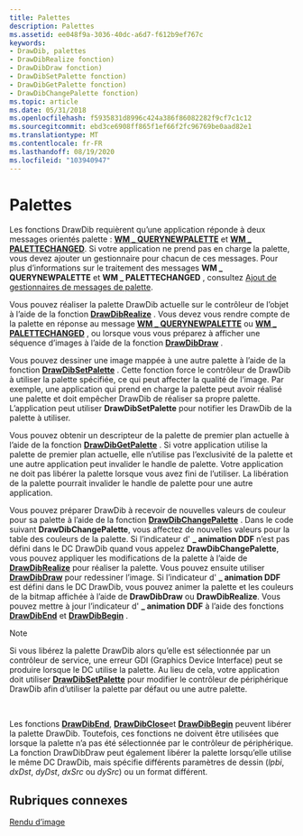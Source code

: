 ```yaml
---
title: Palettes
description: Palettes
ms.assetid: ee048f9a-3036-40dc-a6d7-f612b9ef767c
keywords:
- DrawDib, palettes
- DrawDibRealize fonction)
- DrawDibDraw fonction)
- DrawDibSetPalette fonction)
- DrawDibGetPalette fonction)
- DrawDibChangePalette fonction)
ms.topic: article
ms.date: 05/31/2018
ms.openlocfilehash: f5935831d8996c424a386f86082282f9cf7c1c12
ms.sourcegitcommit: ebd3ce6908ff865f1ef66f2fc96769be0aad82e1
ms.translationtype: MT
ms.contentlocale: fr-FR
ms.lasthandoff: 08/19/2020
ms.locfileid: "103940947"
---
```

# <a name="palettes"></a>Palettes

Les fonctions DrawDib requièrent qu’une application réponde à deux messages orientés palette : [**WM \_ QUERYNEWPALETTE**](/windows/desktop/gdi/wm-querynewpalette) et [**WM \_ PALETTECHANGED**](/windows/desktop/gdi/wm-palettechanged). Si votre application ne prend pas en charge la palette, vous devez ajouter un gestionnaire pour chacun de ces messages. Pour plus d’informations sur le traitement des messages **WM \_ QUERYNEWPALETTE** et **WM \_ PALETTECHANGED** , consultez [Ajout de gestionnaires de messages de palette](adding-palette-message-handlers.md).

Vous pouvez réaliser la palette DrawDib actuelle sur le contrôleur de l’objet à l’aide de la fonction [**DrawDibRealize**](/windows/desktop/api/Vfw/nf-vfw-drawdibrealize) . Vous devez vous rendre compte de la palette en réponse au message [**WM \_ QUERYNEWPALETTE**](/windows/desktop/gdi/wm-querynewpalette) ou [**WM \_ PALETTECHANGED**](/windows/desktop/gdi/wm-palettechanged) , ou lorsque vous vous préparez à afficher une séquence d’images à l’aide de la fonction [**DrawDibDraw**](/windows/desktop/api/Vfw/nf-vfw-drawdibdraw) .

Vous pouvez dessiner une image mappée à une autre palette à l’aide de la fonction [**DrawDibSetPalette**](/windows/desktop/api/Vfw/nf-vfw-drawdibsetpalette) . Cette fonction force le contrôleur de DrawDib à utiliser la palette spécifiée, ce qui peut affecter la qualité de l’image. Par exemple, une application qui prend en charge la palette peut avoir réalisé une palette et doit empêcher DrawDib de réaliser sa propre palette. L’application peut utiliser **DrawDibSetPalette** pour notifier les DrawDib de la palette à utiliser.

Vous pouvez obtenir un descripteur de la palette de premier plan actuelle à l’aide de la fonction [**DrawDibGetPalette**](/windows/desktop/api/Vfw/nf-vfw-drawdibgetpalette) . Si votre application utilise la palette de premier plan actuelle, elle n’utilise pas l’exclusivité de la palette et une autre application peut invalider le handle de palette. Votre application ne doit pas libérer la palette lorsque vous avez fini de l’utiliser. La libération de la palette pourrait invalider le handle de palette pour une autre application.

Vous pouvez préparer DrawDib à recevoir de nouvelles valeurs de couleur pour sa palette à l’aide de la fonction [**DrawDibChangePalette**](/windows/desktop/api/Vfw/nf-vfw-drawdibchangepalette) . Dans le code suivant **DrawDibChangePalette**, vous affectez de nouvelles valeurs pour la table des couleurs de la palette. Si l’indicateur d' **\_ animation DDF** n’est pas défini dans le DC DrawDib quand vous appelez **DrawDibChangePalette**, vous pouvez appliquer les modifications de la palette à l’aide de [**DrawDibRealize**](/windows/desktop/api/Vfw/nf-vfw-drawdibrealize) pour réaliser la palette. Vous pouvez ensuite utiliser [**DrawDibDraw**](/windows/desktop/api/Vfw/nf-vfw-drawdibdraw) pour redessiner l’image. Si l’indicateur d' **\_ animation DDF** est défini dans le DC DrawDib, vous pouvez animer la palette et les couleurs de la bitmap affichée à l’aide de **DrawDibDraw** ou **DrawDibRealize**. Vous pouvez mettre à jour l’indicateur d' **\_ animation DDF** à l’aide des fonctions [**DrawDibEnd**](/windows/desktop/api/Vfw/nf-vfw-drawdibend) et [**DrawDibBegin**](/windows/desktop/api/Vfw/nf-vfw-drawdibbegin) .

> [!Note]  
> Si vous libérez la palette DrawDib alors qu’elle est sélectionnée par un contrôleur de service, une erreur GDI (Graphics Device Interface) peut se produire lorsque le DC utilise la palette. Au lieu de cela, votre application doit utiliser [**DrawDibSetPalette**](/windows/desktop/api/Vfw/nf-vfw-drawdibsetpalette) pour modifier le contrôleur de périphérique DrawDib afin d’utiliser la palette par défaut ou une autre palette.

 

Les fonctions [**DrawDibEnd**](/windows/desktop/api/Vfw/nf-vfw-drawdibend), [**DrawDibClose**](/windows/desktop/api/Vfw/nf-vfw-drawdibclose)et [**DrawDibBegin**](/windows/desktop/api/Vfw/nf-vfw-drawdibbegin) peuvent libérer la palette DrawDib. Toutefois, ces fonctions ne doivent être utilisées que lorsque la palette n’a pas été sélectionnée par le contrôleur de périphérique. La fonction DrawDibDraw peut également libérer la palette lorsqu’elle utilise le même DC DrawDib, mais spécifie différents paramètres de dessin (*lpbi*, *dxDst*, *dyDst*, *dxSrc* ou *dySrc*) ou un format différent.

## <a name="related-topics"></a>Rubriques connexes

<dl> <dt>

[Rendu d’image](image-rendering.md)
</dt> </dl>

 

 